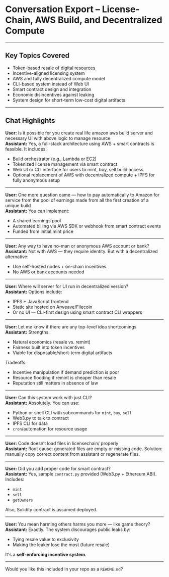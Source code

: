 
# Conversation Export – License-Chain, AWS Build, and Decentralized Compute

---

## Key Topics Covered
- Token-based resale of digital resources
- Incentive-aligned licensing system
- AWS and fully decentralized compute model
- CLI-based system instead of Web UI
- Smart contract design and integration
- Economic disincentives against leaking
- System design for short-term low-cost digital artifacts

---

## Chat Highlights

**User:** Is it possible for you create real life amazon aws build server and necessary UI with above logic to manage resource  
**Assistant:** Yes, a full-stack architecture using AWS + smart contracts is feasible. It includes:
- Build orchestrator (e.g., Lambda or EC2)
- Tokenized license management via smart contract
- Web UI or CLI interface for users to mint, buy, sell build access
- Optional replacement of AWS with decentralized compute + IPFS for fully anonymous setup

---

**User:** One more question came — how to pay automatically to Amazon for service from the pool of earnings made from all the first creation of a unique build  
**Assistant:** You can implement:
- A shared earnings pool
- Automated billing via AWS SDK or webhook from smart contract events
- Funded from initial mint price

---

**User:** Any way to have no-man or anonymous AWS account or bank?  
**Assistant:** Not with AWS — they require identity. But with a decentralized alternative:
- Use self-hosted nodes + on-chain incentives
- No AWS or bank accounts needed

---

**User:** Where will server for UI run in decentralized version?  
**Assistant:** Options include:
- IPFS + JavaScript frontend
- Static site hosted on Arweave/Filecoin
- Or no UI — CLI-first design using smart contract CLI wrappers

---

**User:** Let me know if there are any top-level idea shortcomings  
**Assistant:** Strengths:
- Natural economics (resale vs. remint)
- Fairness built into token incentives
- Viable for disposable/short-term digital artifacts

Tradeoffs:
- Incentive manipulation if demand prediction is poor
- Resource flooding if remint is cheaper than resale
- Reputation still matters in absence of law

---

**User:** Can this system work with just CLI?  
**Assistant:** Absolutely. You can use:
- Python or shell CLI with subcommands for `mint`, `buy`, `sell`
- Web3.py to talk to contract
- IPFS CLI for data
- `cron`/automation for resource usage

---

**User:** Code doesn’t load files in licensechain/ properly  
**Assistant:** Root cause: generated files are empty or missing code. Solution: manually copy correct content from assistant or regenerate files.

---

**User:** Did you add proper code for smart contract?  
**Assistant:** Yes, sample `contract.py` provided (Web3.py + Ethereum ABI). Includes:
- `mint`
- `sell`
- `getOwners`

Also, Solidity contract is assumed deployed.

---

**User:** You mean harming others harms you more — like game theory?  
**Assistant:** Exactly. The system discourages public leaks by:
- Tying resale value to exclusivity
- Making the leaker lose the most (future resale)

It's a **self-enforcing incentive system**.

---

Would you like this included in your repo as a `README.md`?
